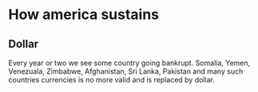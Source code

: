 # How america sustains

## Dollar

Every year or two we see some country going bankrupt. Somalia, Yemen, Venezuala, Zimbabwe, Afghanistan, Sri Lanka, Pakistan and many such countries currencies is no more valid and is replaced by dollar.
